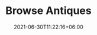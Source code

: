 ---
title: "Browse Antiques"
date: 2021-06-30T11:22:16+06:00
draft: false
description : "this is a meta description"
---